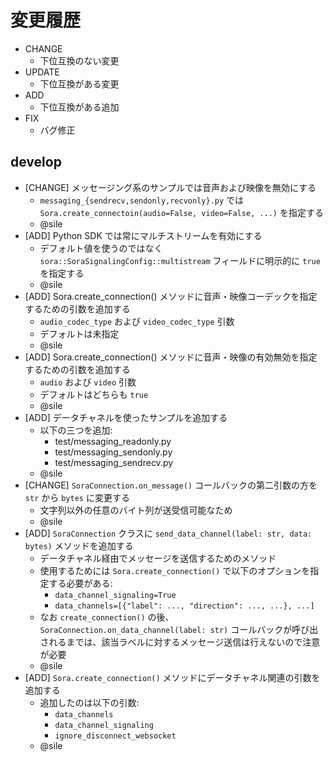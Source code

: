 # 変更履歴

- CHANGE
    - 下位互換のない変更
- UPDATE
    - 下位互換がある変更
- ADD
    - 下位互換がある追加
- FIX
    - バグ修正

## develop

- [CHANGE] メッセージング系のサンプルでは音声および映像を無効にする
   - `messaging_{sendrecv,sendonly,recvonly}.py` では `Sora.create_connectoin(audio=False, video=False, ...)` を指定する
   - @sile
- [ADD] Python SDK では常にマルチストリームを有効にする
   - デフォルト値を使うのではなく `sora::SoraSignalingConfig::multistream` フィールドに明示的に `true` を指定する
   - @sile
- [ADD] Sora.create_connection() メソッドに音声・映像コーデックを指定するための引数を追加する
    - `audio_codec_type` および `video_codec_type` 引数
    - デフォルトは未指定
    - @sile
- [ADD] Sora.create_connection() メソッドに音声・映像の有効無効を指定するための引数を追加する
    - `audio` および `video` 引数
    - デフォルトはどちらも `true`
    - @sile
- [ADD] データチャネルを使ったサンプルを追加する
    - 以下の三つを追加:
        - test/messaging_readonly.py
        - test/messaging_sendonly.py
        - test/messaging_sendrecv.py
    - @sile
- [CHANGE] `SoraConnection.on_message()` コールバックの第二引数の方を `str` から `bytes` に変更する
    - 文字列以外の任意のバイト列が送受信可能なため
    - @sile
- [ADD] `SoraConnection` クラスに `send_data_channel(label: str, data: bytes)` メソッドを追加する
    - データチャネル経由でメッセージを送信するためのメソッド
    - 使用するためには `Sora.create_connection()` で以下のオプションを指定する必要がある:
        - `data_channel_signaling=True`
        - `data_channels=[{"label": ..., "direction": ..., ...}, ...]`
    - なお `create_connection()` の後、 `SoraConnection.on_data_channel(label: str)` コールバックが呼び出されるまでは、該当ラベルに対するメッセージ送信は行えないので注意が必要
    - @sile
- [ADD] `Sora.create_connection()` メソッドにデータチャネル関連の引数を追加する
    - 追加したのは以下の引数:
        - `data_channels`
        - `data_channel_signaling`
        - `ignore_disconnect_websocket`
    - @sile
